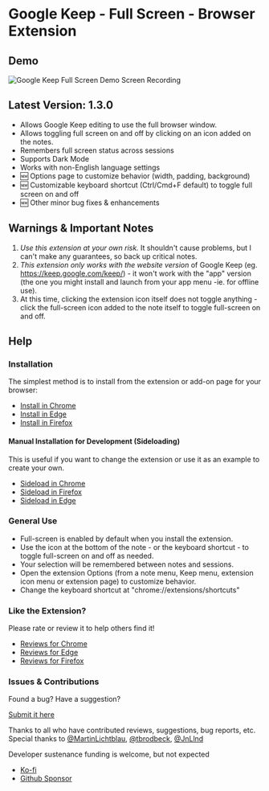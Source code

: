 # Google Keep - Full Screen - Browser Extension

## Demo

![Google Keep Full Screen Demo Screen Recording](https://raw.githubusercontent.com/chrisputnam9/chrome-google-keep-full-screen/master/images/demo_1.2.1.gif)

## Latest Version: 1.3.0

-   Allows Google Keep editing to use the full browser window.
-   Allows toggling full screen on and off by clicking on an icon added on the notes.
-   Remembers full screen status across sessions
-   Supports Dark Mode
-   Works with non-English language settings
-   🆕 Options page to customize behavior (width, padding, background)
-   🆕 Customizable keyboard shortcut (Ctrl/Cmd+F default) to toggle full screen on and off
-   🆕 Other minor bug fixes & enhancements

## Warnings & Important Notes

 1. *Use this extension at your own risk.* It shouldn't cause problems, but I can't make any guarantees, so back up critical notes.
 2. *This extension only works with the website version* of Google Keep (eg. https://keep.google.com/keep/) - it won't work with the "app" version (the one you might install and launch from your app menu -ie. for offline use).
 3. At this time, clicking the extension icon itself does not toggle anything - click the full-screen icon added to the note itself to toggle full-screen on and off.

## Help

### Installation

The simplest method is to install from the extension or add-on page for your browser:

-   [Install in Chrome](https://chrome.google.com/webstore/detail/kcfmkpjpemonceecfpgamaahlkfpjhdk)
-   [Install in Edge](https://microsoftedge.microsoft.com/addons/detail/google-keep-full-screen/mfbggeknlmaadiommcbkidgofgkmdakf)
-   [Install in Firefox](https://addons.mozilla.org/en-US/firefox/addon/google-keep-full-screen-edit/)

#### Manual Installation for Development (Sideloading)

This is useful if you want to change the extension or use it as an example to create your own.

-   [Sideload in Chrome](https://developer.chrome.com/docs/extensions/mv3/getstarted/#unpacked)
-   [Sideload in Firefox](https://developer.mozilla.org/en-US/docs/Mozilla/Add-ons/WebExtensions/Your_first_WebExtension#installing)
-   [Sideload in Edge](https://docs.microsoft.com/en-us/microsoft-edge/extensions-chromium/getting-started/extension-sideloading)

### General Use
-   Full-screen is enabled by default when you install the extension.
-   Use the icon at the bottom of the note - or the keyboard shortcut - to toggle full-screen on and off as needed.
-   Your selection will be remembered between notes and sessions.
-   Open the extension Options (from a note menu, Keep menu, extension icon menu or extension page) to customize behavior.
-   Change the keyboard shortcut at "chrome://extensions/shortcuts"

### Like the Extension?

Please rate or review it to help others find it!

-   [Reviews for Chrome](https://chrome.google.com/webstore/detail/kcfmkpjpemonceecfpgamaahlkfpjhdk)
-   [Reviews for Edge](https://microsoftedge.microsoft.com/addons/detail/google-keep-full-screen/mfbggeknlmaadiommcbkidgofgkmdakf)
-   [Reviews for Firefox](https://addons.mozilla.org/en-US/firefox/addon/google-keep-full-screen-edit/)

### Issues & Contributions

Found a bug? Have a suggestion?

[Submit it here](https://github.com/chrisputnam9/chrome-google-keep-full-screen/issues)

Thanks to all who have contributed reviews, suggestions, bug reports, etc. Special thanks to
[@MartinLichtblau](https://github.com/MartinLichtblau),
[@tbrodbeck](https://github.com/tbrodbeck),
[@JnLlnd](https://github.com/JnLlnd)

Developer sustenance funding is welcome, but not expected

-   [Ko-fi](https://ko-fi.com/chrisputnam9)
-   [Github Sponsor](https://github.com/sponsors/chrisputnam9)
